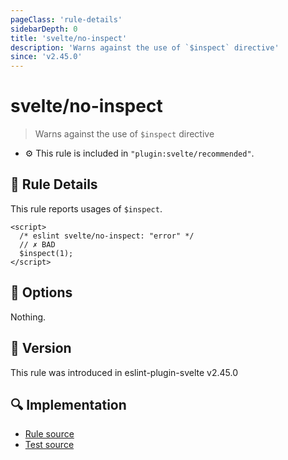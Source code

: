```yaml
---
pageClass: 'rule-details'
sidebarDepth: 0
title: 'svelte/no-inspect'
description: 'Warns against the use of `$inspect` directive'
since: 'v2.45.0'
---
```


# svelte/no-inspect

> Warns against the use of `$inspect` directive

- :gear: This rule is included in `"plugin:svelte/recommended"`.

## :book: Rule Details

This rule reports usages of `$inspect`.

<!--eslint-skip-->

```svelte
<script>
  /* eslint svelte/no-inspect: "error" */
  // ✗ BAD
  $inspect(1);
</script>
```

## :wrench: Options

Nothing.

## :rocket: Version

This rule was introduced in eslint-plugin-svelte v2.45.0

## :mag: Implementation

- [Rule source](https://github.com/sveltejs/eslint-plugin-svelte/blob/main/packages/eslint-plugin-svelte/src/rules/no-inspect.ts)
- [Test source](https://github.com/sveltejs/eslint-plugin-svelte/blob/main/packages/eslint-plugin-svelte/tests/src/rules/no-inspect.ts)
